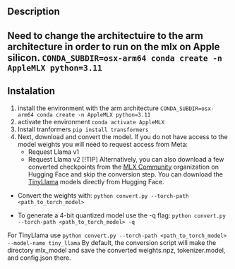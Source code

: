 ## Description 

## Need to change the architectuire to the arm architecture in order to run on the mlx on Apple silicon. `CONDA_SUBDIR=osx-arm64 conda create -n AppleMLX python=3.11`

## Instalation
1. install the environment with the arm architecture `CONDA_SUBDIR=osx-arm64 conda create -n AppleMLX python=3.11`
2. activate the environment `conda activate AppleMLX`
3. Install tranformers `pip install transformers`
4. Next, download and convert the model. If you do not have access to the model weights you will need to request access from Meta:
    - Request Llama v1
    - Request Llama v2
[!TIP] Alternatively, you can also download a few converted checkpoints from the [MLX Community](https://huggingface.co/mlx-community) organization on Hugging Face and skip the conversion step.
You can download the [TinyLlama](https://huggingface.co/TinyLlama/TinyLlama-1.1B-Chat-v1.0) models directly from Hugging Face.


- Convert the weights with:
`python convert.py --torch-path <path_to_torch_model>`


- To generate a 4-bit quantized model use the -q flag:
`python convert.py --torch-path <path_to_torch_model> -q`

For TinyLlama use
`python convert.py --torch-path <path_to_torch_model> --model-name tiny_llama`
By default, the conversion script will make the directory mlx_model and save the converted weights.npz, tokenizer.model, and config.json there.


